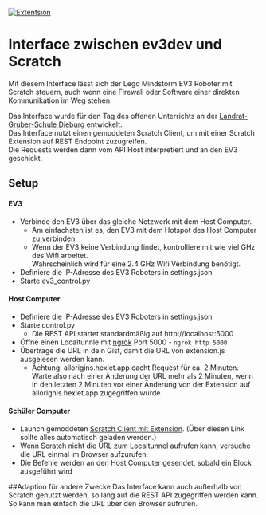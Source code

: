 [![Extentsion](https://github.com/milantheiss/ev3-scratch-interface/actions/workflows/pages/pages-build-deployment/badge.svg)](https://github.com/milantheiss/ev3-scratch-interface/actions/workflows/pages/pages-build-deployment)

# Interface zwischen ev3dev und Scratch
Mit diesem Interface lässt sich der Lego Mindstorm EV3 Roboter mit Scratch steuern, auch wenn eine Firewall oder Software einer direkten Kommunikation im Weg stehen.

Das Interface wurde für den Tag des offenen Unterrichts an der [Landrat-Gruber-Schule Dieburg](https://lgs-dieburg.de) entwickelt.  
Das Interface nutzt einen gemoddeten Scratch Client, um mit einer Scratch Extension auf REST Endpoint zuzugreifen.  
Die Requests werden dann vom API Host interpretiert und an den EV3 geschickt.

## Setup

#### EV3
- Verbinde den EV3 über das gleiche Netzwerk mit dem Host Computer.
  - Am einfachsten ist es, den EV3 mit dem Hotspot des Host Computer zu verbinden.  
  - Wenn der EV3 keine Verbindung findet, kontrolliere mit wie viel GHz des Wifi arbeitet.  
  Wahrscheinlich wird für eine 2.4 GHz Wifi Verbindung benötigt. 
- Definiere die IP-Adresse des EV3 Roboters in settings.json
- Starte ev3_control.py

#### Host Computer
- Definiere die IP-Adresse des EV3 Roboters in settings.json
- Starte control.py
  - Die REST API startet standardmäßig auf http://localhost:5000
- Öffne einen Localtunnle mit [ngrok](https://ngrok.com) Port 5000 - `ngrok http 5000`
- Übertrage die URL in dein Gist, damit die URL von extension.js ausgelesen werden kann.
  - Achtung: allorigins.hexlet.app cacht Request für ca. 2 Minuten. Warte also nach einer Änderung der URL mehr als 2 Minuten, wenn in den letzten 2 Minuten vor einer Änderung von der Extension auf allorignis.hexlet.app zugegriffen wurde. 

#### Schüler Computer
- Launch gemoddeten [Scratch Client mit Extension](https://sheeptester.github.io/scratch-gui/?url=https://lgs-dieburg.github.io/ev3-scratch-interface/extension.js). (Über diesen Link sollte alles automatisch geladen werden.)
- Wenn Scratch nicht die URL zum Localtunnel aufrufen kann, versuche die URL einmal im Browser aufzurufen.
- Die Befehle werden an den Host Computer gesendet, sobald ein Block ausgeführt wird 

##Adaption für andere Zwecke
Das Interface kann auch außerhalb von Scratch genutzt werden, so lang auf die REST API zugegriffen werden kann. 
So kann man einfach die URL über den Browser aufrufen.
